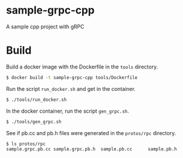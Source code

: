 # sample-grpc-cpp

A sample cpp project with gRPC

# Build

Build a docker image with the Dockerfile in the `tools` directory.

```sh
$ docker build -t sample-grpc-cpp tools/Dockerfile
```

Run the script `run_docker.sh` and get in the container.

```sh
$ ./tools/run_docker.sh
```

In the docker container, run the script `gen_grpc.sh`.

```sh
$ ./tools/gen_grpc.sh
```

See if pb.cc and pb.h files were generated in the `protos/rpc` directory.

```sh
$ ls protos/rpc
sample.grpc.pb.cc sample.grpc.pb.h  sample.pb.cc      sample.pb.h
```

